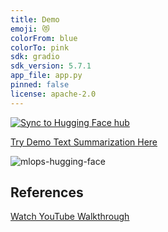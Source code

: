 ```yaml
---
title: Demo
emoji: 😻
colorFrom: blue
colorTo: pink
sdk: gradio
sdk_version: 5.7.1
app_file: app.py
pinned: false
license: apache-2.0
---
```


[![Sync to Hugging Face hub](https://github.com/vinycoolguy2015/hugging-face/actions/workflows/main.yml/badge.svg)](https://github.com/vinycoolguy2015/hugging-face/actions/workflows/main.yml)


[Try Demo Text Summarization Here](https://huggingface.co/spaces/vinycoolguy/demo)


![mlops-hugging-face](https://user-images.githubusercontent.com/58792/170845235-7f00d61c-ea36-4d28-82d0-3a9b8c0f1769.png)


## References

[Watch YouTube Walkthrough](https://youtu.be/VYSGjUa5sc4)
